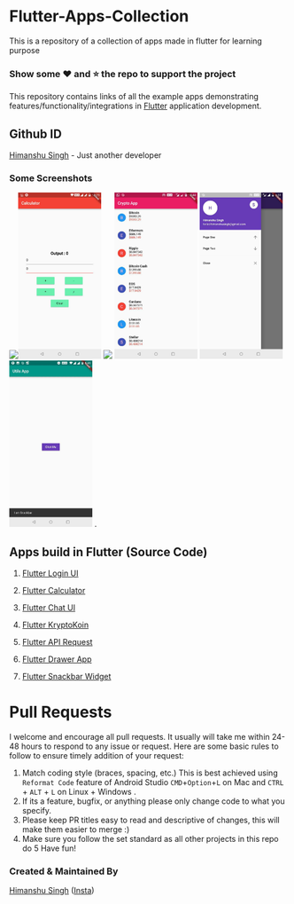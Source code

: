 # Flutter-Apps-Collection
This is a repository of a collection of apps made in flutter for learning purpose

### Show some :heart: and :star: the repo to support the project

This repository contains links of all the example apps demonstrating features/functionality/integrations in [Flutter](https://flutter.io/) application development.

## Github ID

[Himanshu Singh](https://www.github.com/hi-manshu) - Just another developer

### Some Screenshots
<img src="https://github.com/hi-manshu/Flutter-Login-Screen/blob/master/assets/Screenshot_20180421-173154.jpg" height="300em"><img src="https://github.com/hi-manshu/Flutter-Calculator/blob/master/calc.jpg" height="300em">
<img src="https://github.com/hi-manshu/Flutter-Chat-UI/blob/master/chat.jpg" height="300em">
<img src="https://github.com/hi-manshu/Flutter-Crypto-App/blob/master/assets/crypto.jpg" height="300em">
<img src="https://github.com/hi-manshu/Flutter-Drawer/blob/master/assets/ss.jpg" height="300em">
<img src ="https://github.com/hi-manshu/Flutter-Snackbar/blob/master/assets/snackbar.jpg" height = "300em">
.

## Apps build in Flutter (Source Code)

1.  [Flutter Login UI](https://github.com/hi-manshu/Flutter-Login-Screen)

1.  [Flutter Calculator](https://github.com/hi-manshu/Flutter-Calculator)

1.  [Flutter Chat UI](https://github.com/hi-manshu/Flutter-Chat-UI)

1.  [Flutter KryptoKoin](https://github.com/hi-manshu/Flutter-Crypto-App)

1.  [Flutter API Request](https://github.com/hi-manshu/Flutter-API-Request)

1.  [Flutter Drawer App](https://github.com/hi-manshu/Flutter-Drawer)

1.  [Flutter Snackbar Widget](https://github.com/hi-manshu/Flutter-SnackBar) 


# Pull Requests

I welcome and encourage all pull requests. It usually will take me within 24-48 hours to respond to any issue or request. Here are some basic rules to follow to ensure timely addition of your request:

1.  Match coding style (braces, spacing, etc.) This is best achieved using `Reformat Code` feature of Android Studio `CMD`+`Option`+`L` on Mac and `CTRL` + `ALT` + `L` on Linux + Windows .
2.  If its a feature, bugfix, or anything please only change code to what you specify.
3.  Please keep PR titles easy to read and descriptive of changes, this will make them easier to merge :)
4.  Make sure you follow the set standard as all other projects in this repo do
5  Have fun!

### Created & Maintained By

[Himanshu Singh](https://github.com/hi-manshu)
([Insta](https://www.instagram.com/hi_man_shoe))


